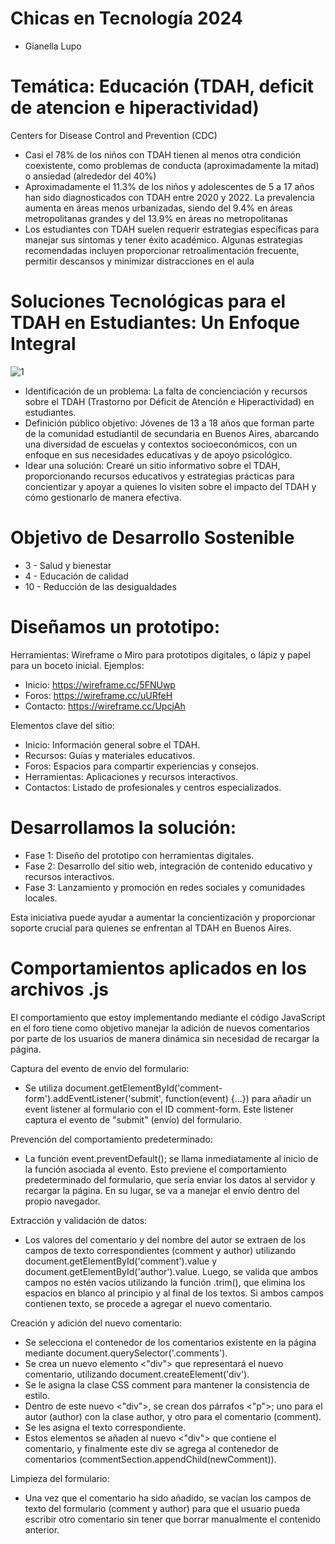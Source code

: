 # Chicas en Tecnología 2024
- Gianella Lupo

# Temática: Educación (TDAH, deficit de atencion e hiperactividad)
Centers for Disease Control and Prevention (CDC)
- Casi el 78% de los niños con TDAH tienen al menos otra condición coexistente, como problemas de conducta (aproximadamente la mitad) o ansiedad (alrededor del 40%)​
- Aproximadamente el 11.3% de los niños y adolescentes de 5 a 17 años han sido diagnosticados con TDAH entre 2020 y 2022. La prevalencia aumenta en áreas menos urbanizadas, siendo del 9.4% en áreas metropolitanas grandes y del 13.9% en áreas no metropolitanas
- Los estudiantes con TDAH suelen requerir estrategias específicas para manejar sus síntomas y tener éxito académico. Algunas estrategias recomendadas incluyen proporcionar retroalimentación frecuente, permitir descansos y minimizar distracciones en el aula​

# Soluciones Tecnológicas para el TDAH en Estudiantes: Un Enfoque Integral
![1](https://github.com/Gianella-Lup0/TDAH-deficit-de-atencion-e-hiperactividad/assets/174157866/488a8597-9552-4144-9ff4-649fa086ddee)

- Identificación de un problema: La falta de concienciación y recursos sobre el TDAH (Trastorno por Déficit de Atención e Hiperactividad) en estudiantes.
- Definición público objetivo: Jóvenes de 13 a 18 años que forman parte de la comunidad estudiantil de secundaria en Buenos Aires, abarcando una diversidad de escuelas y contextos socioeconómicos, con un enfoque en sus necesidades educativas y de apoyo psicológico.
- Idear una solución: Crearé un sitio informativo sobre el TDAH, proporcionando recursos educativos y estrategias prácticas para concientizar y apoyar a quienes lo visiten sobre el impacto del TDAH y cómo gestionarlo de manera efectiva.

# Objetivo de Desarrollo Sostenible
- 3 - Salud y bienestar
- 4 - Educación de calidad
- 10 - Reducción de las desigualdades

# Diseñamos un prototipo:
Herramientas: Wireframe o Miro para prototipos digitales, o lápiz y papel para un boceto inicial.
Ejemplos:
- Inicio: https://wireframe.cc/5FNUwp
- Foros: https://wireframe.cc/uURfeH
- Contacto: https://wireframe.cc/UpcjAh

Elementos clave del sitio:
- Inicio: Información general sobre el TDAH.
- Recursos: Guías y materiales educativos.
- Foros: Espacios para compartir experiencias y consejos.
- Herramientas: Aplicaciones y recursos interactivos.
- Contactos: Listado de profesionales y centros especializados.

# Desarrollamos la solución:
- Fase 1: Diseño del prototipo con herramientas digitales.
- Fase 2: Desarrollo del sitio web, integración de contenido educativo y recursos interactivos.
- Fase 3: Lanzamiento y promoción en redes sociales y comunidades locales.

Esta iniciativa puede ayudar a aumentar la concientización y proporcionar soporte crucial para quienes se enfrentan al TDAH en Buenos Aires. 

# Comportamientos aplicados en los archivos .js
El comportamiento que estoy implementando mediante el código JavaScript en el foro tiene como objetivo manejar la adición de nuevos comentarios por parte de los usuarios de manera dinámica sin necesidad de recargar la página.

Captura del evento de envío del formulario:
- Se utiliza document.getElementById('comment-form').addEventListener('submit', function(event) {...}) para añadir un event listener al formulario con el ID comment-form. Este listener captura el evento de "submit" (envío) del formulario.

Prevención del comportamiento predeterminado:
- La función event.preventDefault(); se llama inmediatamente al inicio de la función asociada al evento. Esto previene el comportamiento predeterminado del formulario, que sería enviar los datos al servidor y recargar la página. En su lugar, se va a manejar el envío dentro del propio navegador.

Extracción y validación de datos:
- Los valores del comentario y del nombre del autor se extraen de los campos de texto correspondientes (comment y author) utilizando document.getElementById('comment').value y document.getElementById('author').value. Luego, se valida que ambos campos no estén vacíos utilizando la función .trim(), que elimina los espacios en blanco al principio y al final de los textos. Si ambos campos contienen texto, se procede a agregar el nuevo comentario.

Creación y adición del nuevo comentario:
- Se selecciona el contenedor de los comentarios existente en la página mediante document.querySelector('.comments').
- Se crea un nuevo elemento <"div"> que representará el nuevo comentario, utilizando document.createElement('div').
- Se le asigna la clase CSS comment para mantener la consistencia de estilo.
- Dentro de este nuevo <"div">, se crean dos párrafos <"p">; uno para el autor (author) con la clase author, y otro para el comentario (comment).
- Se les asigna el texto correspondiente.
- Estos elementos se añaden al nuevo <"div"> que contiene el comentario, y finalmente este div se agrega al contenedor de comentarios (commentSection.appendChild(newComment)).

Limpieza del formulario:
- Una vez que el comentario ha sido añadido, se vacían los campos de texto del formulario (comment y author) para que el usuario pueda escribir otro comentario sin tener que borrar manualmente el contenido anterior.

